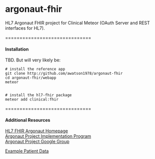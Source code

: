 # argonaut-fhir
HL7 Argonaut FHIR project for Clinical Meteor (OAuth Server and REST interfaces for HL7).

==============================
#### Installation  

TBD.  But will very likely be:

````
# install the reference app
git clone http://github.com/awatson1978/argonaut-fhir
cd argonaut-fhir/webapp
meteor


# install the hl7-fhir package
meteor add clinical:fhir
````


==============================
#### Additional Resources

[HL7 FHIR Argonaut Homepage](http://argonautwiki.hl7.org/index.php?title=Main_Page)  
[Argonaut Project Implementation Program](http://www.hl7.org/documentcenter/public_temp_5CA28742-1C23-BA17-0CDCC42B408067A3/wg/argonaut/Argonaut%20Implementation%20Program%20Kickoff-24%20Feb%202015-v3.pdf)  
[Argonaut Project Google Group](https://groups.google.com/forum/#!forum/argonaut-project)  

[Example Patient Data](http://hl7-fhir.github.io/overview-dev.html)  
